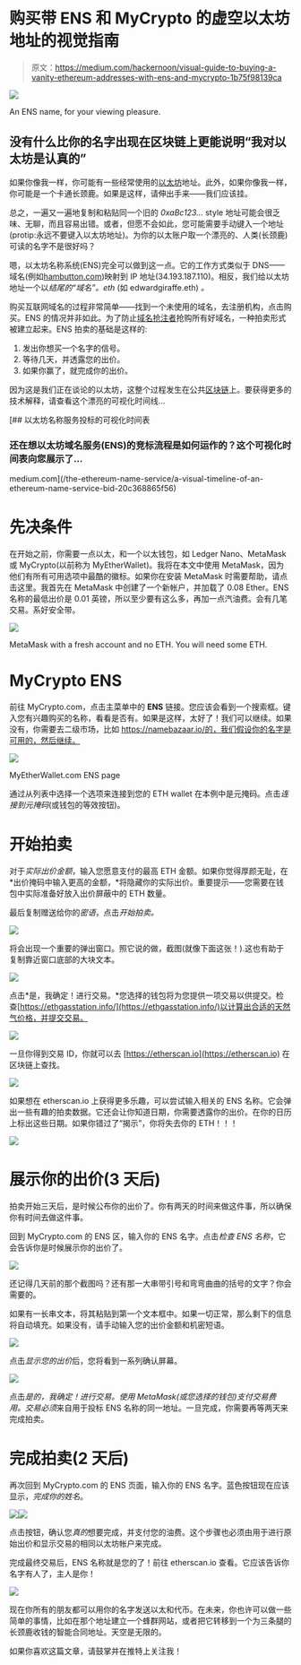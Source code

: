 # 购买带 ENS 和 MyCrypto 的虚空以太坊地址的视觉指南

> 原文：<https://medium.com/hackernoon/visual-guide-to-buying-a-vanity-ethereum-addresses-with-ens-and-mycrypto-1b75f98139ca>

![](img/55b3f04c2b911abd531c82d37c2c01a8.png)

An ENS name, for your viewing pleasure.

## 没有什么比你的名字出现在区块链上更能说明“我对以太坊是认真的”

如果你像我一样，你可能有一些经常使用的[以太坊](https://hackernoon.com/tagged/ethereum)地址。此外，如果你像我一样，你可能是一个卡通长颈鹿。如果是这样，请伸出手来——我们应该挂。

总之，一遍又一遍地复制和粘贴同一个旧的 *0xaBc123…* style 地址可能会很乏味、无聊，而且容易出错。或者，但愿不会如此，您可能需要手动键入一个地址(protip:永远不要键入以太坊地址)。为你的以太账户取一个漂亮的、人类(长颈鹿)可读的名字不是很好吗？

嗯，以太坊名称系统(ENS)完全可以做到这一点。它的工作方式类似于 DNS——域名(例如[hambutton.com](https://hambutton.com/))映射到 IP 地址(34.193.187.110)。相反，我们给以太坊地址一个以*结尾的“域名”。eth* (如 edwardgiraffe.eth) *。*

购买互联网域名的过程非常简单——找到一个未使用的域名，去注册机构，点击购买。ENS 的情况并非如此。为了防止[域名抢注者](https://en.wikipedia.org/wiki/Cybersquatting)抢购所有好域名，一种拍卖形式被建立起来。ENS 拍卖的基础是这样的:

1.  发出你想买一个名字的信号。
2.  等待几天，并透露您的出价。
3.  如果你赢了，就完成你的出价。

因为这是我们正在谈论的以太坊，这整个过程发生在公共[区块链](https://hackernoon.com/tagged/blockchain)上。要获得更多的技术解释，请查看这个漂亮的可视化时间线…

[](/the-ethereum-name-service/a-visual-timeline-of-an-ethereum-name-service-bid-20c368865f56) [## 以太坊名称服务投标的可视化时间表

### 还在想以太坊域名服务(ENS)的竞标流程是如何运作的？这个可视化时间表向您展示了…

medium.com](/the-ethereum-name-service/a-visual-timeline-of-an-ethereum-name-service-bid-20c368865f56) 

# 先决条件

在开始之前，你需要一点以太，和一个以太钱包，如 Ledger Nano、MetaMask 或 MyCrypto(以前称为 MyEtherWallet)。我将在本文中使用 MetaMask，因为他们有所有可用选项中最酷的徽标。如果你在安装 MetaMask 时需要帮助，请点击这里。我首先在 MetaMask 中创建了一个新帐户，并加载了 0.08 Ether。ENS 名称的最低出价是 0.01 英镑，所以至少要有这么多，再加一点汽油费。会有几笔交易。系好安全带。

![](img/c6a9bb19f7597961198a9e4694eabbb2.png)

MetaMask with a fresh account and no ETH. You will need some ETH.

# MyCrypto ENS

前往 MyCrypto.com，点击主菜单中的 **ENS** 链接。您应该会看到一个搜索框。键入您有兴趣购买的名称，看看是否有。如果是这样，太好了！我们可以继续。如果没有，你需要去二级市场，比如 https://namebazaar.io/的，我们假设你的名字是可用的，然后继续。

![](img/3e0231933930e5cd5f975b2d008efbc8.png)

MyEtherWallet.com ENS page

通过从列表中选择一个选项来连接到您的 ETH wallet 在本例中是元掩码。点击*连接到元掩码*(或钱包的等效按钮)。

# 开始拍卖

对于*实际出价金额*，输入您愿意支付的最高 ETH 金额。如果你觉得厚颜无耻，在*出价掩码中输入更高的金额，*将隐藏你的实际出价。重要提示——您需要在钱包中实际准备好放入出价屏蔽中的 ETH 数量。

最后复制赠送给你的*密语*，点击*开始拍卖。*

![](img/96bb4f84017f21fce632add0d93917f3.png)

将会出现一个重要的弹出窗口。照它说的做，截图(就像下面这张！).这也有助于复制靠近窗口底部的大块文本。

![](img/acdd71b5f4e1ac4efe6089173a45ce86.png)

点击*是，我确定！进行交易。*您选择的钱包将为您提供一项交易以供提交。检查[https://ethgasstation.info/](https://ethgasstation.info/)以计算出合适的天然气价格，并提交交易。

![](img/b7bcf845f879b80d0968fd704a0636eb.png)

一旦你得到交易 ID，你就可以去 [https://etherscan.io](https://etherscan.io) 在区块链上查找。

![](img/2b64aeef6929bdf6a7d60d5a67359f8f.png)

如果想在 etherscan.io 上获得更多乐趣，可以尝试输入相关的 ENS 名称。它会弹出一些有趣的拍卖数据。它还会让你知道日期，你需要透露你的出价。在你的日历上标出这些日期。如果你错过了“揭示”，你将失去你的 ETH！！！

![](img/efa6751b86a1b073525df6724fd6d921.png)

# 展示你的出价(3 天后)

拍卖开始三天后，是时候公布你的出价了。你有两天的时间来做这件事，所以确保你有时间去做这件事。

回到 MyCrypto.com 的 ENS 区，输入你的 ENS 名字。点击*检查 ENS 名称*，它会告诉你是时候展示你的出价了。

![](img/6f7ca210bd2094d92e95c76bc50163f2.png)

还记得几天前的那个截图吗？还有那一大串带引号和弯弯曲曲的括号的文字？你会需要的。

如果有一长串文本，将其粘贴到第一个文本框中。如果一切正常，那么剩下的信息将自动填充。如果没有，请手动输入您的出价金额和机密短语。

![](img/13f3ed613004adb33af10fb4a974bbbb.png)

点击*显示您的出价*后，您将看到一系列确认屏幕。

![](img/309512992b670f1a8c1282c86292c113.png)

点击*是的，我确定！进行交易。*使用 MetaMask(或您选择的钱包)支付交易费用。交易*必须*来自用于投标 ENS 名称的同一地址。一旦完成，你需要再等两天来完成拍卖。

# 完成拍卖(2 天后)

再次回到 MyCrypto.com 的 ENS 页面，输入你的 ENS 名字。蓝色按钮现在应该显示，*完成你的姓名*。

![](img/bafd209036e050c09b9d1dc7ea5831ef.png)![](img/b08d66fc5cc83d748f154ac9a28a256f.png)

点击按钮，确认您*真的*想要完成，并支付您的油费。这个步骤也必须由用于进行原始出价和显示交易的相同以太坊帐户来完成。

完成最终交易后，ENS 名称就是您的了！前往 etherscan.io 查看。它应该告诉你名字有人了，主人是你！

![](img/52c7655ec8ec68274c0440a48c02f21c.png)

现在你所有的朋友都可以用你的名字发送以太和代币。在未来，你也许可以做一些简单的事情，比如在那个地址建立一个蜂群网站，或者把它转移到一个为三条腿的长颈鹿收钱的智能合同地址。天空是无限的。

如果你喜欢这篇文章，请鼓掌并在推特上关注我！